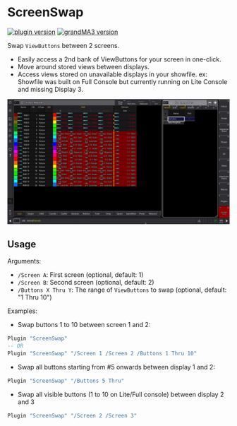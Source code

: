 # ScreenSwap

[![plugin version](https://img.shields.io/badge/dynamic/xml?url=https%3A%2F%2Fgitlab.com%2Fpatopest%2Fgrandma3-plugins%2F-%2Fraw%2Fmaster%2FScreenSwap%2FScreenSwap.xml%3Fref_type%3Dheads&query=%2FGMA3%2FUserPlugin%2F%40Version&prefix=v&label=Plugin)](https://gitlab.com/patopest/grandma3-plugins/-/packages)
[![grandMA3 version](https://img.shields.io/badge/dynamic/xml?url=https%3A%2F%2Fgitlab.com%2Fpatopest%2Fgrandma3-plugins%2F-%2Fraw%2Fmaster%2FScreenSwap%2FScreenSwap.xml%3Fref_type%3Dheads&query=%2FGMA3%2F%40DataVersion&prefix=v&label=grandMA3)](https://www.malighting.com/grandma3/)


Swap `ViewButtons` between 2 screens.

- Easily access a 2nd bank of ViewButtons for your screen in one-click.
- Move around stored views between displays.
- Access views stored on unavailable displays in your showfile. ex: Showfile was built on Full Console but currently running on Lite Console and missing Display 3.


![ScreenSwap Demo Video](../assets/ScreenSwap_demo.gif)


## Usage

Arguments:

- `/Screen A`: First screen (optional, default: 1)
- `/Screen B`: Second screen (optional, default: 2)
- `/Buttons X Thru Y`: The range of `ViewButtons` to swap (optional, default: "1 Thru 10")

Examples:

- Swap buttons 1 to 10 between screen 1 and 2:

```lua
Plugin "ScreenSwap"
-- OR
Plugin "ScreenSwap" "/Screen 1 /Screen 2 /Buttons 1 Thru 10"
```

- Swap all buttons starting from #5 onwards between display 1 and 2:

```lua
Plugin "ScreenSwap" "/Buttons 5 Thru"
```

- Swap all visible buttons (1 to 10 on Lite/Full console) between display 2 and 3

```lua
Plugin "ScreenSwap" "/Screen 2 /Screen 3"
```
